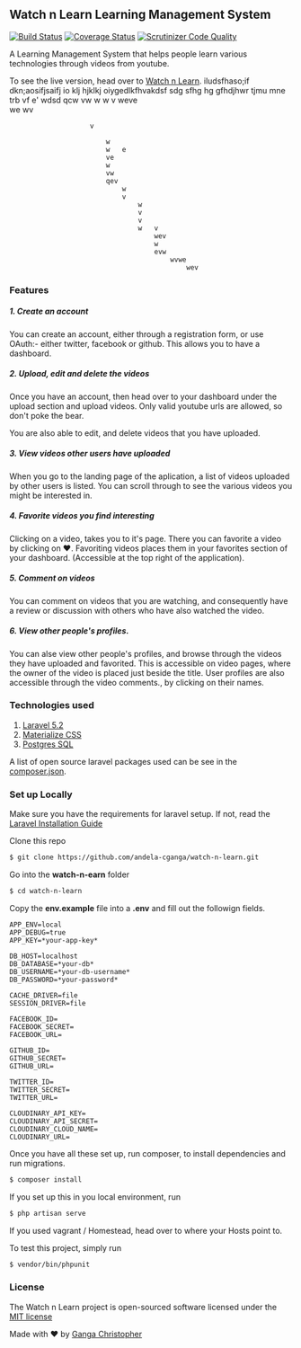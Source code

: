 ## **Watch n Learn** Learning Management System

[![Build Status](https://travis-ci.org/andela-cganga/watch-n-learn.svg?branch=staging)](https://travis-ci.org/andela-cganga/watch-n-learn)
[![Coverage Status](https://coveralls.io/repos/github/andela-cganga/watch-n-learn/badge.svg?branch=staging)](https://coveralls.io/github/andela-cganga/watch-n-learn?branch=staging)
[![Scrutinizer Code Quality](https://scrutinizer-ci.com/g/andela-cganga/watch-n-learn/badges/quality-score.png?b=staging)](https://scrutinizer-ci.com/g/andela-cganga/watch-n-learn/?branch=staging)

A Learning Management System that helps people learn various technologies through videos from youtube.

To see the live version, head over to [Watch n Learn](https://watch-n-learn-staging.herokuapp.com/).
iludsfhaso;if   dkn;aosifjsaifj io  klj hjklkj  oiygedlkfhvakdsf
sdg
sfhg
hg
gfhdjhwr
tjmu
mne
trb
vf
    e'
    wdsd
        qcw vw
        w   w
        v
            weve    
                we
                wv


                        v

                            w
                            w   e
                            ve
                            w
                            vw
                            qev
                                w
                                v
                                    w
                                    v   
                                    v
                                    w   v
                                        wev
                                        w   
                                        evw
                                            wvwe
                                                wev
### Features
##### 1. Create an account
You can create an account, either through a registration form, or use OAuth:- either twitter, facebook or github. This allows you to have a dashboard.

##### 2. Upload, edit and delete the videos
Once you have an account, then head over to your dashboard under the upload section and upload videos. Only valid youtube urls are allowed, so don't poke the bear.

You are also able to edit, and delete videos that you have uploaded.

##### 3. View videos other users have uploaded
When you go to the landing page of the aplication, a list of videos uploaded by other users is listed. You can scroll through to see the various videos you might be interested in.

##### 4. Favorite videos you find interesting
Clicking on a video, takes you to it's page. There you can favorite a video by clicking on :heart:. Favoriting videos places them in your favorites section of your dashboard. (Accessible at the top right of the application).

##### 5. Comment on videos
You can comment on videos that you are watching, and consequently have a review or discussion with others who have also watched the video.

##### 6. View other people's profiles.
You can alse view other people's profiles, and browse through the videos they have uploaded and favorited. This is accessible on video pages, where the owner of the video is placed just beside the title. User profiles are also accessible through the video comments., by clicking on their names.


### Technologies used
1. [Laravel 5.2](https://laravel.com/)
2. [Materialize CSS](http://materializecss.com/)
3. [Postgres SQL](http://www.postgresql.org/)

A list of open source laravel packages used can be see in the [composer.json](https://github.com/andela-cganga/watch-n-learn/blob/staging/composer.json).


### Set up Locally
Make sure you have the requirements for laravel setup. If not, read the [Laravel Installation Guide](https://laravel.com/docs/5.2)

Clone this repo
```bash
$ git clone https://github.com/andela-cganga/watch-n-learn.git
```
Go into the **watch-n-earn** folder
```bash
$ cd watch-n-learn
```
Copy the **env.example** file into a **.env** and fill out the followign fields.
```text
APP_ENV=local
APP_DEBUG=true
APP_KEY=*your-app-key*

DB_HOST=localhost
DB_DATABASE=*your-db*
DB_USERNAME=*your-db-username*
DB_PASSWORD=*your-password*

CACHE_DRIVER=file
SESSION_DRIVER=file

FACEBOOK_ID=
FACEBOOK_SECRET=
FACEBOOK_URL=

GITHUB_ID=
GITHUB_SECRET=
GITHUB_URL=

TWITTER_ID=
TWITTER_SECRET=
TWITTER_URL=

CLOUDINARY_API_KEY=
CLOUDINARY_API_SECRET=
CLOUDINARY_CLOUD_NAME=
CLOUDINARY_URL=

```

Once you have all these set up, run composer, to install dependencies and run migrations.
```bash
$ composer install
```

If you set up this in you local environment, run
```bash
$ php artisan serve
```

If you used vagrant / Homestead, head over to where your Hosts point to.

To test this project, simply run
```bash
$ vendor/bin/phpunit
```

### License

The Watch n Learn project is open-sourced software licensed under the [MIT license](http://opensource.org/licenses/MIT)


Made with :heart: by [Ganga Christopher](https://github.com/andela-cganga)